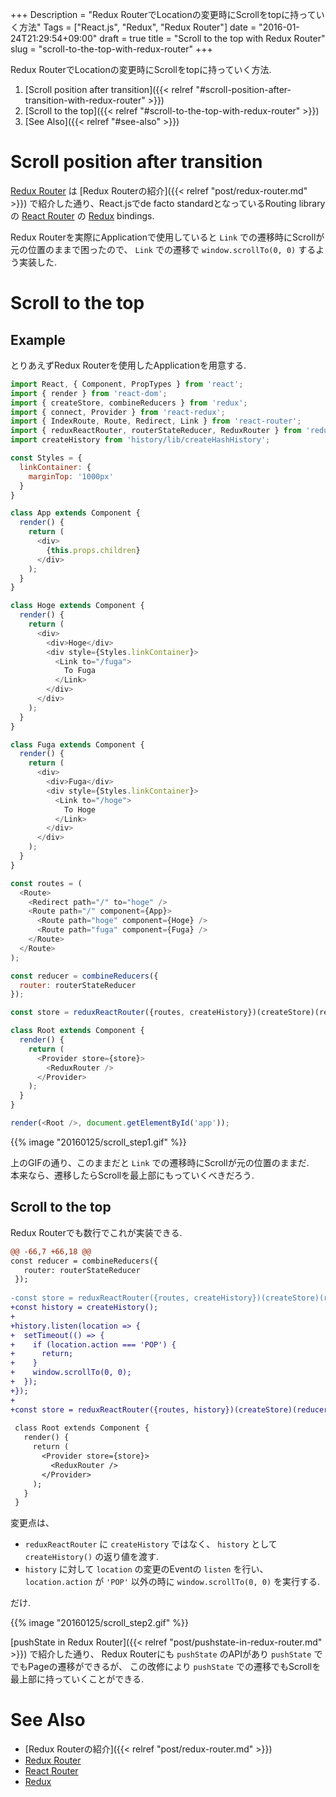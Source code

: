 +++
Description = "Redux RouterでLocationの変更時にScrollをtopに持っていく方法"
Tags = ["React.js", "Redux", "Redux Router"]
date = "2016-01-24T21:29:54+09:00"
draft = true
title = "Scroll to the top with Redux Router"
slug = "scroll-to-the-top-with-redux-router"
+++

Redux RouterでLocationの変更時にScrollをtopに持っていく方法.

<!--more-->

1. [Scroll position after transition]({{< relref "#scroll-position-after-transition-with-redux-router" >}})
2. [Scroll to the top]({{< relref "#scroll-to-the-top-with-redux-router" >}})
3. [See Also]({{< relref "#see-also" >}})


# Scroll position after transition

[Redux Router](https://github.com/acdlite/redux-router) は [Redux Routerの紹介]({{< relref "post/redux-router.md" >}}) で紹介した通り、React.jsでde facto standardとなっているRouting libraryの [React Router](https://github.com/rackt/react-router) の [Redux](https://github.com/rackt/redux) bindings.

Redux Routerを実際にApplicationで使用していると `Link` での遷移時にScrollが元の位置のままで困ったので、 `Link` での遷移で `window.scrollTo(0, 0)` するよう実装した.


# Scroll to the top

## Example

とりあえずRedux Routerを使用したApplicationを用意する.

```js
import React, { Component, PropTypes } from 'react';
import { render } from 'react-dom';
import { createStore, combineReducers } from 'redux';
import { connect, Provider } from 'react-redux';
import { IndexRoute, Route, Redirect, Link } from 'react-router';
import { reduxReactRouter, routerStateReducer, ReduxRouter } from 'redux-router';
import createHistory from 'history/lib/createHashHistory';

const Styles = {
  linkContainer: {
    marginTop: '1000px'
  }
}

class App extends Component {
  render() {
    return (
      <div>
        {this.props.children}
      </div>
    );
  }
}

class Hoge extends Component {
  render() {
    return (
      <div>
        <div>Hoge</div>
        <div style={Styles.linkContainer}>
          <Link to="/fuga">
            To Fuga
          </Link>
        </div>
      </div>
    );
  }
}

class Fuga extends Component {
  render() {
    return (
      <div>
        <div>Fuga</div>
        <div style={Styles.linkContainer}>
          <Link to="/hoge">
            To Hoge
          </Link>
        </div>
      </div>
    );
  }
}

const routes = (
  <Route>
    <Redirect path="/" to="hoge" />
    <Route path="/" component={App}>
      <Route path="hoge" component={Hoge} />
      <Route path="fuga" component={Fuga} />
    </Route>
  </Route>
);

const reducer = combineReducers({
  router: routerStateReducer
});

const store = reduxReactRouter({routes, createHistory})(createStore)(reducer);

class Root extends Component {
  render() {
    return (
      <Provider store={store}>
        <ReduxRouter />
      </Provider>
    );
  }
}

render(<Root />, document.getElementById('app'));
```

{{% image "20160125/scroll_step1.gif" %}}

上のGIFの通り、このままだと `Link` での遷移時にScrollが元の位置のままだ.  
本来なら、遷移したらScrollを最上部にもっていくべきだろう.


## Scroll to the top

Redux Routerでも数行でこれが実装できる.

```diff
@@ -66,7 +66,18 @@
const reducer = combineReducers({
   router: routerStateReducer
 });
 
-const store = reduxReactRouter({routes, createHistory})(createStore)(reducer);
+const history = createHistory();
+
+history.listen(location => {
+  setTimeout(() => {
+    if (location.action === 'POP') {
+      return;
+    }
+    window.scrollTo(0, 0);
+  });
+});
+
+const store = reduxReactRouter({routes, history})(createStore)(reducer);
 
 class Root extends Component {
   render() {
     return (
       <Provider store={store}>
         <ReduxRouter />
       </Provider>
     );
   }
 }
```

変更点は、

- `reduxReactRouter` に `createHistory` ではなく、 `history` として `createHistory()` の返り値を渡す.
- `history` に対して `location` の変更のEventの `listen` を行い、 `location.action` が `'POP'` 以外の時に `window.scrollTo(0, 0)` を実行する.

だけ.

{{% image "20160125/scroll_step2.gif" %}}

[pushState in Redux Router]({{< relref "post/pushstate-in-redux-router.md" >}}) で紹介した通り、
Redux Routerにも `pushState` のAPIがあり `pushState` ででもPageの遷移ができるが、
この改修により `pushState` での遷移でもScrollを最上部に持っていくことができる.


# See Also
- [Redux Routerの紹介]({{< relref "post/redux-router.md" >}})
- [Redux Router](https://github.com/acdlite/redux-router)
- [React Router](https://github.com/rackt/react-router)
- [Redux](https://github.com/rackt/redux)
